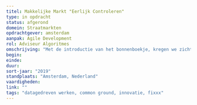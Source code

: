 ```yaml
---
titel: Makkelijke Markt "Eerlijk Controleren"
type: in opdracht
status: afgerond
domein: Straatmarkten
opdrachtgever: amsterdam
aanpak: Agile Development
rol: Adviseur Algoritmes
omschrijving: "Met de introductie van het bonnenboekje, kregen we zicht op overtredingen van de marktregels. Dit leverde een oneerlijk voordeel op ten opzichte van anderen. In dit traject voegden we functionaliteit toe om marktkooplieden op een slimme en eerlijke manier extra te controleren."
begin: 
einde: 
duur: 
sort-jaar: "2019"
standplaats: "Amsterdam, Nederland"
vaardigheden: 
link: ""
tags: "datagedreven werken, common ground, innovatie, fixxx"
---
```

